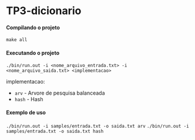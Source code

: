 # TP3-dicionario

#### Compilando o projeto
`make all`

#### Executando o projeto
`./bin/run.out -i <nome_arquivo_entrada.txt> -i <nome_arquivo_saida.txt> <implementacao>`

implementacao:
- `arv` - Arvore de pesquisa balanceada
- `hash` - Hash

#### Exemplo de uso
`./bin/run.out -i samples/entrada.txt -o saida.txt arv`
`./bin/run.out -i samples/entrada.txt -o saida.txt hash`
